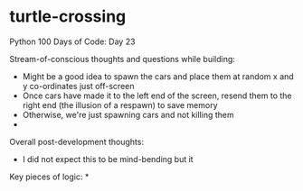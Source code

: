 # turtle-crossing
Python 100 Days of Code: Day 23

Stream-of-conscious thoughts and questions while building: 
* Might be a good idea to spawn the cars and place them at random x and y co-ordinates just off-screen
* Once cars have made it to the left end of the screen, resend them to the right end (the illusion of a respawn) to save memory
* Otherwise, we're just spawning cars and not killing them
*  

Overall post-development thoughts: 
* I did not expect this to be mind-bending but it 


Key pieces of logic: 
* 
